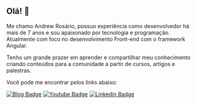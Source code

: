 ## Olá! 👋

Me chamo Andrew Rosário, possuo experiência como desenvolvedor há mais de 7 anos e sou apaixonado por tecnologia e programação. Atualmente com foco no desenvolvimento Front-end com o framework Angular.

Tenho um grande prazer em aprender e compartilhar meu conhecimento criando conteúdos para a comunidade a partir de cursos, artigos e palestras.

Você pode me encontrar pelos links abaixo:

[![Blog Badge](https://img.shields.io/badge/Blog-andrewrosario.medium.com-black)](https://andrewrosario.medium.com)
[![Youtube Badge](https://img.shields.io/badge/-Youtube-FF0000?style=flat-square&labelColor=FF0000&logo=youtube&logoColor=white&link=https://www.youtube.com/c/AndrewRosario)](https://www.youtube.com/channel/UCbAZ9BOCT25hkwjRgehKm3Q)
[![Linkedin Badge](https://img.shields.io/badge/-LinkedIn-blue?style=flat-square&logo=Linkedin&logoColor=white&link=https://www.linkedin.com/in/andrew-ros%C3%A1rio-697039141/)](https://www.linkedin.com/in/andrew-ros%C3%A1rio-697039141/)
